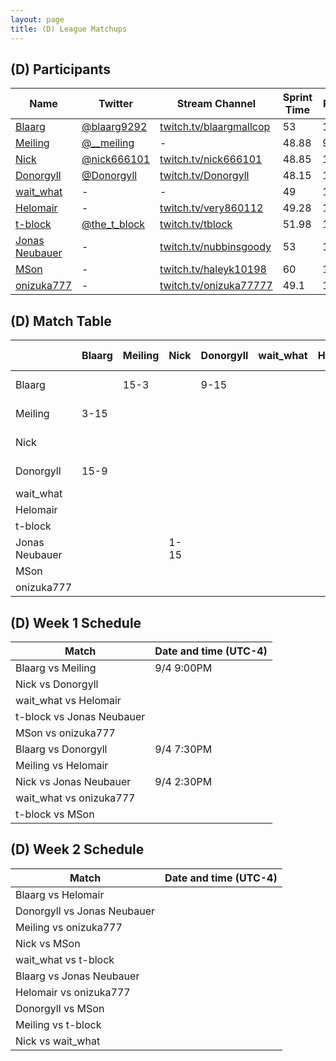 ```yaml
---
layout: page
title: (D) League Matchups
---
```


## (D) Participants ##

<table>
  <thead>
    <tr>
      <th>Name</th>
      <th>Twitter</th>
      <th>Stream Channel</th>
	  <th>Sprint Time</th>
	  <th>Rating</th>
    </tr>
  </thead>
  <tbody>
    <tr>
      <td><a href="https://steamcommunity.com/id/hz496/">Blaarg</a></td>
      <td><a href="https://twitter.com/blaarg9292">@blaarg9292</a></td>
      <td><a href="https://www.twitch.tv/blaargmallcop">twitch.tv/blaargmallcop</a></td>
      <td>53</td>
      <td>11892</td>
    </tr>
    <tr>
      <td><a href="https://steamcommunity.com/id/dongmeiling">Meiling</a></td>
      <td><a href="https://twitter.com/__meiling">@__meiling</a></td>
      <td>-</td>
      <td>48.88</td>
      <td>9500</td>
    </tr>
    <tr>
      <td><a href="https://steamcommunity.com/profiles/76561198056430350">Nick</a></td>
      <td><a href="https://twitter.com/nick666101">@nick666101</a></td>
      <td><a href="https://www.twitch.tv/nick666101/">twitch.tv/nick666101</a></td>
      <td>48.85</td>
      <td>10800</td>
    </tr>
    <tr>
      <td><a href="https://steamcommunity.com/profiles/76561198039762564/">Donorgyll</a></td>
      <td><a href="https://twitter.com/Donorgyll">@Donorgyll</a></td>
      <td><a href="https://www.twitch.tv/Donorgyll">twitch.tv/Donorgyll</a></td>
      <td>48.15</td>
      <td>15600</td>
    </tr>
    <tr>
      <td><a href="https://steamcommunity.com/profiles/76561197997728320">wait_what</a></td>
      <td>-</td>
      <td>-</td>
      <td>49</td>
      <td>12000</td>
    </tr>
    <tr>
      <td><a href="https://steamcommunity.com/profiles/76561198331148398/">Helomair</a></td>
      <td>-</td>
      <td><a href="https://www.twitch.tv/very860112">twitch.tv/very860112</a></td>
      <td>49.28</td>
      <td>15038</td>
    </tr>
    <tr>
      <td><a href="https://steamcommunity.com/profiles/76561198009948593/">t-block</a></td>
      <td><a href="https://twitter.com/the_t_block">@the_t_block</a></td>
      <td><a href="https://www.twitch.tv/tblock">twitch.tv/tblock</a></td>
      <td>51.98</td>
      <td>13800</td>
    </tr>
    <tr>
      <td><a href="https://steamcommunity.com/id/nubbinsgoody">Jonas Neubauer</a></td>
      <td>-</td>
      <td><a href="https://www.twitch.tv/nubbinsgoody">twitch.tv/nubbinsgoody</a></td>
      <td>53</td>
      <td>11000</td>
    </tr>
    <tr>
      <td><a href="https://steamcommunity.com/id/haleyk10198">MSon</a></td>
      <td>-</td>
      <td><a href="https://www.twitch.tv/haleyk10198">twitch.tv/haleyk10198</a></td>
      <td>60</td>
      <td>15000</td>
    </tr>
    <tr>
      <td><a href="https://steamcommunity.com/id/onizuka777/">onizuka777</a></td>
      <td>-</td>
      <td><a href="https://www.twitch.tv/onizuka77777">twitch.tv/onizuka77777</a></td>
      <td>49.1</td>
      <td>15400</td>
    </tr>
  </tbody>
</table>

## (D) Match Table ##

<table>
  <thead>
    <tr>
      <th> </th>
      <th>Blaarg</th>
      <th>Meiling</th>
      <th>Nick</th>
      <th>Donorgyll</th>
      <th>wait_what</th>
      <th>Helomair</th>
      <th>t-block</th>
      <th>Jonas Neubauer</th>
      <th>MSon</th>
      <th>onizuka777</th>
      <th>W-L</th>
      <th>Pt. Diff</th>
    </tr>
  </thead>
  <tbody>
    <tr>
      <td>Blaarg</td>
      <td> </td> <!--Blaarg-->
      <td>15-3</td> <!--Meiling-->
      <td> </td> <!--Nick-->
      <td>9-15</td> <!--Donorgyll-->
      <td> </td> <!--wait_what-->
      <td> </td> <!--Helomair-->
      <td> </td> <!--t-block-->
      <td> </td> <!--Jonas Neubauer-->
      <td> </td> <!--MSon-->
      <td> </td> <!--onizuka777-->
      <td>1-1</td>
      <td>+6</td>
    </tr>
    <tr>
      <td>Meiling</td>
      <td>3-15</td> <!--Blaarg-->
      <td> </td> <!--Meiling-->
      <td> </td> <!--Nick-->
      <td> </td> <!--Donorgyll-->
      <td> </td> <!--wait_what-->
      <td> </td> <!--Helomair-->
      <td> </td> <!--t-block-->
      <td> </td> <!--Jonas Neubauer-->
      <td> </td> <!--MSon-->
      <td> </td> <!--onizuka777-->
      <td>0-1</td>
      <td>-12</td>
    </tr>
    <tr>
      <td>Nick</td>
      <td> </td> <!--Blaarg-->
      <td> </td> <!--Meiling-->
      <td> </td> <!--Nick-->
      <td> </td> <!--Donorgyll-->
      <td> </td> <!--wait_what-->
      <td> </td> <!--Helomair-->
      <td> </td> <!--t-block-->
      <td>15-1</td> <!--Jonas Neubauer-->
      <td> </td> <!--MSon-->
      <td> </td> <!--onizuka777-->
      <td>1-0</td>
      <td>+14</td>
    </tr>
    <tr>
      <td>Donorgyll</td>
      <td>15-9</td> <!--Blaarg-->
      <td> </td> <!--Meiling-->
      <td> </td> <!--Nick-->
      <td> </td> <!--Donorgyll-->
      <td> </td> <!--wait_what-->
      <td> </td> <!--Helomair-->
      <td> </td> <!--t-block-->
      <td> </td> <!--Jonas Neubauer-->
      <td> </td> <!--MSon-->
      <td> </td> <!--onizuka777-->
      <td>1-0</td>
      <td>+6</td>
    </tr>
    <tr>
      <td>wait_what</td>
      <td> </td> <!--Blaarg-->
      <td> </td> <!--Meiling-->
      <td> </td> <!--Nick-->
      <td> </td> <!--Donorgyll-->
      <td> </td> <!--wait_what-->
      <td> </td> <!--Helomair-->
      <td> </td> <!--t-block-->
      <td> </td> <!--Jonas Neubauer-->
      <td> </td> <!--MSon-->
      <td> </td> <!--onizuka777-->
      <td> </td>
      <td> </td>
    </tr>
    <tr>
      <td>Helomair</td>
      <td> </td> <!--Blaarg-->
      <td> </td> <!--Meiling-->
      <td> </td> <!--Nick-->
      <td> </td> <!--Donorgyll-->
      <td> </td> <!--wait_what-->
      <td> </td> <!--Helomair-->
      <td> </td> <!--t-block-->
      <td> </td> <!--Jonas Neubauer-->
      <td> </td> <!--MSon-->
      <td> </td> <!--onizuka777-->
      <td> </td>
      <td> </td>
    </tr>
    <tr>
      <td>t-block</td>
      <td> </td> <!--Blaarg-->
      <td> </td> <!--Meiling-->
      <td> </td> <!--Nick-->
      <td> </td> <!--Donorgyll-->
      <td> </td> <!--wait_what-->
      <td> </td> <!--Helomair-->
      <td> </td> <!--t-block-->
      <td> </td> <!--Jonas Neubauer-->
      <td> </td> <!--MSon-->
      <td> </td> <!--onizuka777-->
      <td> </td>
      <td> </td>
    </tr>
    <tr>
      <td>Jonas Neubauer</td>
      <td> </td> <!--Blaarg-->
      <td> </td> <!--Meiling-->
      <td>1-15</td> <!--Nick-->
      <td> </td> <!--Donorgyll-->
      <td> </td> <!--wait_what-->
      <td> </td> <!--Helomair-->
      <td> </td> <!--t-block-->
      <td> </td> <!--Jonas Neubauer-->
      <td> </td> <!--MSon-->
      <td> </td> <!--onizuka777-->
      <td>0-1</td>
      <td>-14</td>
    </tr>
    <tr>
      <td>MSon</td>
      <td> </td> <!--Blaarg-->
      <td> </td> <!--Meiling-->
      <td> </td> <!--Nick-->
      <td> </td> <!--Donorgyll-->
      <td> </td> <!--wait_what-->
      <td> </td> <!--Helomair-->
      <td> </td> <!--t-block-->
      <td> </td> <!--Jonas Neubauer-->
      <td> </td> <!--MSon-->
      <td> </td> <!--onizuka777-->
      <td> </td>
      <td> </td>
    </tr>
    <tr>
      <td>onizuka777</td>
      <td> </td> <!--Blaarg-->
      <td> </td> <!--Meiling-->
      <td> </td> <!--Nick-->
      <td> </td> <!--Donorgyll-->
      <td> </td> <!--wait_what-->
      <td> </td> <!--Helomair-->
      <td> </td> <!--t-block-->
      <td> </td> <!--Jonas Neubauer-->
      <td> </td> <!--MSon-->
      <td> </td> <!--onizuka777-->
      <td> </td>
      <td> </td>
    </tr>
  </tbody>
</table>

## (D) Week 1 Schedule ##

<table>
  <thead>
    <tr>
      <th>Match</th>
      <th>Date and time (UTC-4)</th>
    </tr>
  </thead>
  <tbody>
    <tr>
      <td>Blaarg vs Meiling</td>
      <td>9/4 9:00PM</td>
    </tr>
    <tr>
      <td>Nick vs Donorgyll</td>
      <td> </td>
    </tr>
    <tr>
      <td>wait_what vs Helomair</td>
      <td> </td>
    </tr>
    <tr>
      <td>t-block vs Jonas Neubauer</td>
      <td> </td>
    </tr>
    <tr>
      <td>MSon vs onizuka777</td>
      <td> </td>
    </tr>
    <tr>
      <td>Blaarg vs Donorgyll</td>
      <td>9/4 7:30PM</td>
    </tr>
    <tr>
      <td>Meiling vs Helomair</td>
      <td> </td>
    </tr>
    <tr>
      <td>Nick vs Jonas Neubauer</td>
      <td>9/4 2:30PM</td>
    </tr>
    <tr>
      <td>wait_what vs onizuka777</td>
      <td> </td>
    </tr>
    <tr>
      <td>t-block vs MSon</td>
      <td> </td>
    </tr>
  </tbody>
</table>

## (D) Week 2 Schedule ##

<table>
  <thead>
    <tr>
      <th>Match</th>
      <th>Date and time (UTC-4)</th>
    </tr>
  </thead>
  <tbody>
    <tr>
      <td>Blaarg vs Helomair</td>
      <td> </td>
    </tr>
    <tr>
      <td>Donorgyll vs Jonas Neubauer</td>
      <td> </td>
    </tr>
    <tr>
      <td>Meiling vs onizuka777</td>
      <td> </td>
    </tr>
    <tr>
      <td>Nick vs MSon</td>
      <td> </td>
    </tr>
    <tr>
      <td>wait_what vs t-block</td>
      <td> </td>
    </tr>
    <tr>
      <td>Blaarg vs Jonas Neubauer</td>
      <td> </td>
    </tr>
    <tr>
      <td>Helomair vs onizuka777</td>
      <td> </td>
    </tr>
    <tr>
      <td>Donorgyll vs MSon</td>
      <td> </td>
    </tr>
    <tr>
      <td>Meiling vs t-block</td>
      <td> </td>
    </tr>
    <tr>
      <td>Nick vs wait_what</td>
      <td> </td>
    </tr>
  </tbody>
</table>
